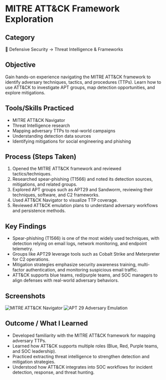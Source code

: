 # MITRE ATT&CK Framework Exploration

## Category  
📂 Defensive Security → Threat Intelligence & Frameworks  

## Objective  
Gain hands-on experience navigating the MITRE ATT&CK framework to identify adversary techniques, tactics, and procedures (TTPs). Learn how to use ATT&CK to investigate APT groups, map detection opportunities, and explore mitigations.  

## Tools/Skills Practiced  
- MITRE ATT&CK Navigator  
- Threat Intelligence research  
- Mapping adversary TTPs to real-world campaigns  
- Understanding detection data sources  
- Identifying mitigations for social engineering and phishing  

## Process (Steps Taken)  
1. Opened the MITRE ATT&CK framework and reviewed tactics/techniques.  
2. Researched spear-phishing (T1566) and noted its detection sources, mitigations, and related groups.  
3. Explored APT groups such as APT29 and Sandworm, reviewing their techniques, software, and C2 frameworks.  
4. Used ATT&CK Navigator to visualize TTP coverage.  
5. Reviewed ATT&CK emulation plans to understand adversary workflows and persistence methods.  

## Key Findings  
- Spear-phishing (T1566) is one of the most widely used techniques, with detection relying on email logs, network monitoring, and endpoint telemetry.  
- Groups like APT29 leverage tools such as Cobalt Strike and Meterpreter for C2 operations.  
- Mitigation strategies emphasize security awareness training, multi-factor authentication, and monitoring suspicious email traffic.  
- ATT&CK supports blue teams, red/purple teams, and SOC managers to align defenses with real-world adversary behaviors.  

## Screenshots   
![MITRE ATT&CK Navigator](MITRE%20ATT%26CK%20Framework%20Exploration/Screenshots/Screenshot-2025-09-11-102215.png)
![APT 29 Adversary Emulation](Screenshots/Screenshot-2025-09-11-102433.png)

## Outcome / What I Learned  
- Developed familiarity with the MITRE ATT&CK framework for mapping adversary TTPs.  
- Learned how ATT&CK supports multiple roles (Blue, Red, Purple teams, and SOC leadership).  
- Practiced extracting threat intelligence to strengthen detection and mitigation strategies.  
- Understood how ATT&CK integrates into SOC workflows for incident detection, response, and threat hunting.  
